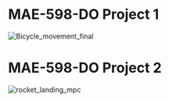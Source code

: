 # MAE-598-DO Project 1
![Bicycle_movement_final](https://github.com/Tolemy21/MAE-598-DO/assets/113795046/d59ac42d-04a0-4ca4-b2a8-897f2f5b4b1f)


# MAE-598-DO Project 2
![rocket_landing_mpc](https://github.com/Tolemy21/MAE-598-DO/assets/113795046/be1b668b-4cc2-43f3-aa11-b98454737aa9)

